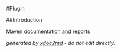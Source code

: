 
#Plugin

##Introduction


[Maven documentation and reports](http://dev.lutece.paris.fr/plugins/module-form-date-validators/)



 *generated by [xdoc2md](https://github.com/lutece-platform/tools-maven-xdoc2md-plugin) - do not edit directly.*